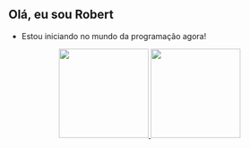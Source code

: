 ## Olá, eu sou Robert 
 - Estou iniciando no mundo da programação agora!
 
 
<div align="center">
  <a href="https://beacons.ai/robertsmaio">
  <img height="160em" src="https://github-readme-stats.vercel.app/api?username=RobertSMaio&show_icons=true&theme=dark&include_all_commits=true&count_private=true"/>
  <img height="160em" src="https://github-readme-stats.vercel.app/api/top-langs/?username=RobertSMaio&layout=compact&langs_count=7&theme=dark"/>
</div>
